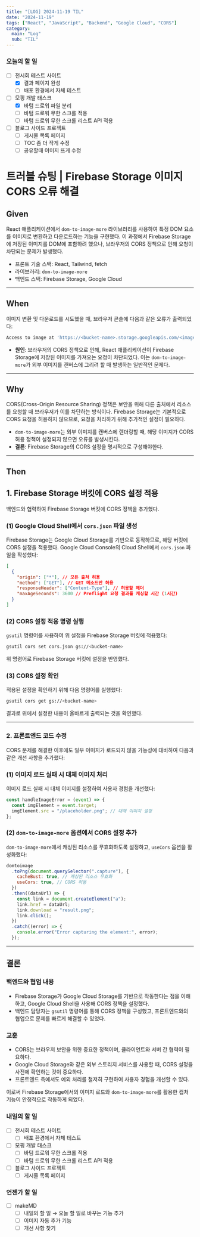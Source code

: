 ```yaml
---
title: "[LOG] 2024-11-19 TIL"
date: "2024-11-19"
tags: ["React", "JavaScript", "Backend", "Google Cloud", "CORS"]
category:
  main: "Log"
  sub: "TIL"
---
```


### 오늘의 할 일

- [ ] 전시회 테스트 사이트
  - [x] 결과 페이지 완성
  - [ ] 배포 환경에서 자체 테스트
- [ ] 모핑 개발 태스크
  - [x] 바텀 드로워 파일 분리
  - [ ] 바텀 드로워 무한 스크롤 적용
  - [ ] 바텀 드로워 무한 스크롤 리스트 API 적용
- [ ] 블로그 사이드 프로젝트
  - [ ] 게시물 목록 페이지
  - [ ] TOC 좀 더 작게 수정
  - [ ] 공유할때 이미지 뜨게 수정

# 트러블 슈팅 | **Firebase Storage 이미지 CORS 오류 해결**

## **Given**

React 애플리케이션에서 `dom-to-image-more` 라이브러리를 사용하여 특정 DOM 요소를 이미지로 변환하고 다운로드하는 기능을 구현했다. 이 과정에서 Firebase Storage에 저장된 이미지를 DOM에 포함하려 했으나, 브라우저의 CORS 정책으로 인해 요청이 차단되는 문제가 발생했다.

- 프론트 기술 스택: React, Tailwind, fetch
- 라이브러리: `dom-to-image-more`
- 백엔드 스택: Firebase Storage, Google Cloud

---

## **When**

이미지 변환 및 다운로드를 시도했을 때, 브라우저 콘솔에 다음과 같은 오류가 출력되었다:

```bash
Access to image at 'https://<bucket-name>.storage.googleapis.com/<image-path>' from origin 'http://localhost:3000' has been blocked by CORS policy: No 'Access-Control-Allow-Origin' header is present on the requested resource.
```

- **원인**: 브라우저의 CORS 정책으로 인해, React 애플리케이션이 Firebase Storage에 저장된 이미지를 가져오는 요청이 차단되었다. 이는 `dom-to-image-more`가 외부 이미지를 캔버스에 그리려 할 때 발생하는 일반적인 문제다.

---

## **Why**

CORS(Cross-Origin Resource Sharing) 정책은 보안을 위해 다른 출처에서 리소스를 요청할 때 브라우저가 이를 차단하는 방식이다. Firebase Storage는 기본적으로 CORS 요청을 허용하지 않으므로, 요청을 처리하기 위해 추가적인 설정이 필요하다.

- `dom-to-image-more`는 외부 이미지를 캔버스에 렌더링할 때, 해당 이미지가 CORS 허용 정책이 설정되지 않으면 오류를 발생시킨다.
- **결론**: Firebase Storage의 CORS 설정을 명시적으로 구성해야한다.

---

## **Then**

## **1. Firebase Storage 버킷에 CORS 설정 적용**

백엔드와 협력하여 Firebase Storage 버킷에 CORS 정책을 추가했다.

### (1) Google Cloud Shell에서 `cors.json` 파일 생성

Firebase Storage는 Google Cloud Storage를 기반으로 동작하므로, 해당 버킷에 CORS 설정을 적용했다. Google Cloud Console의 Cloud Shell에서 `cors.json` 파일을 작성했다:

```json
[
  {
    "origin": ["*"], // 모든 출처 허용
    "method": ["GET"], // GET 메소드만 허용
    "responseHeader": ["Content-Type"], // 허용할 헤더
    "maxAgeSeconds": 3600 // Preflight 요청 결과를 캐싱할 시간 (1시간)
  }
]
```

### (2) CORS 설정 적용 명령 실행

`gsutil` 명령어를 사용하여 위 설정을 Firebase Storage 버킷에 적용했다:

```bash
gsutil cors set cors.json gs://<bucket-name>
```

위 명령어로 Firebase Storage 버킷에 설정을 반영했다.

### (3) CORS 설정 확인

적용된 설정을 확인하기 위해 다음 명령어를 실행했다:

```bash
gsutil cors get gs://<bucket-name>
```

결과로 위에서 설정한 내용이 올바르게 출력되는 것을 확인했다.

---

### **2. 프론트엔드 코드 수정**

CORS 문제를 해결한 이후에도 일부 이미지가 로드되지 않을 가능성에 대비하여 다음과 같은 개선 사항을 추가했다:

### (1) 이미지 로드 실패 시 대체 이미지 처리

이미지 로드 실패 시 대체 이미지를 설정하여 사용자 경험을 개선했다:

```jsx
const handleImageError = (event) => {
  const imgElement = event.target;
  imgElement.src = "/placeholder.png"; // 대체 이미지 설정
};
```

### (2) `dom-to-image-more` 옵션에서 CORS 설정 추가

`dom-to-image-more`에서 캐싱된 리소스를 무효화하도록 설정하고, `useCors` 옵션을 활성화했다:

```jsx
domtoimage
  .toPng(document.querySelector(".capture"), {
    cacheBust: true, // 캐싱된 리소스 무효화
    useCors: true, // CORS 허용
  })
  .then((dataUrl) => {
    const link = document.createElement("a");
    link.href = dataUrl;
    link.download = "result.png";
    link.click();
  })
  .catch((error) => {
    console.error("Error capturing the element:", error);
  });
```

---

## **결론**

### **백엔드와 협업 내용**

- Firebase Storage가 Google Cloud Storage를 기반으로 작동한다는 점을 이해하고, Google Cloud Shell을 사용해 CORS 정책을 설정했다.
- 백엔드 담당자는 `gsutil` 명령어를 통해 CORS 정책을 구성했고, 프론트엔드와의 협업으로 문제를 빠르게 해결할 수 있었다.

### **교훈**

- CORS는 브라우저 보안을 위한 중요한 정책이며, 클라이언트와 서버 간 협력이 필요하다.
- Google Cloud Storage와 같은 외부 스토리지 서비스를 사용할 때, CORS 설정을 사전에 확인하는 것이 중요하다.
- 프론트엔드 측에서도 예외 처리를 철저히 구현하여 사용자 경험을 개선할 수 있다.

이로써 Firebase Storage에서의 이미지 로드와 `dom-to-image-more`를 활용한 캡처 기능이 안정적으로 작동하게 되었다.

### 내일의 할 일

- [ ] 전시회 테스트 사이트
  - [ ] 배포 환경에서 자체 테스트
- [ ] 모핑 개발 태스크
  - [ ] 바텀 드로워 무한 스크롤 적용
  - [ ] 바텀 드로워 무한 스크롤 리스트 API 적용
- [ ] 블로그 사이드 프로젝트
  - [ ] 게시물 목록 페이지

### 언젠가 할 일

- [ ] makeMD
  - [ ] 내일의 할 일 → 오늘 할 일로 바꾸는 기능 추가
  - [ ] 이미지 자동 추가 기능
  - [ ] 개선 사항 찾기
